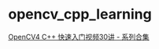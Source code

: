 # opencv_cpp_learning

[OpenCV4 C++ 快速入门视频30讲 - 系列合集](https://www.bilibili.com/video/BV1i54y1m7tw)

